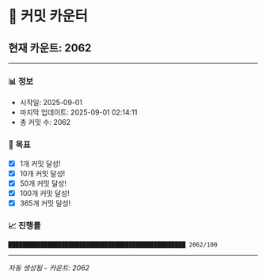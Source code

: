 # 🔢 커밋 카운터

## 현재 카운트: 2062

---

### 📊 정보
- 시작일: 2025-09-01
- 마지막 업데이트: 2025-09-01 02:14:11
- 총 커밋 수: 2062

### 🎯 목표
- [x] 1개 커밋 달성!
- [x] 10개 커밋 달성!
- [x] 50개 커밋 달성!
- [x] 100개 커밋 달성!
- [x] 365개 커밋 달성!

### 📈 진행률
```
██████████████████████████████████████████████████ 2062/100
```

---
*자동 생성됨 - 카운트: 2062*
